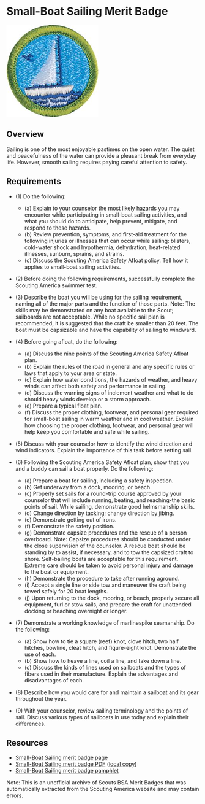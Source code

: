

# Small-Boat Sailing Merit Badge

![Small-Boat Sailing Merit Badge](images/small-boat-sailing-merit-badge.jpg)

## Overview



Sailing is one of the most enjoyable pastimes on the open water. The quiet and peacefulness of the water can provide a pleasant break from everyday life. However, smooth sailing requires paying careful attention to safety.

## Requirements

* (1) Do the following:
    * (a) Explain to your counselor the most likely hazards you may encounter while participating in small-boat sailing activities, and what you should do to anticipate, help prevent, mitigate, and respond to these hazards.
    * (b) Review prevention, symptoms, and first-aid treatment for the following injuries or illnesses that can occur while sailing: blisters, cold-water shock and hypothermia, dehydration, heat-related illnesses, sunburn, sprains, and strains.
    * (c) Discuss the Scouting America Safety Afloat policy. Tell how it applies to small-boat sailing activities.


* (2) Before doing the following requirements, successfully complete the Scouting America swimmer test.
* (3) Describe the boat you will be using for the sailing requirement, naming all of the major parts and the function of those parts. Note: The skills may be demonstrated on any boat available to the Scout; sailboards are not acceptable. While no specific sail plan is recommended, it is suggested that the craft be smaller than 20 feet. The boat must be capsizable and have the capability of sailing to windward.
* (4) Before going afloat, do the following:
    * (a) Discuss the nine points of the Scouting America Safety Afloat plan.
    * (b) Explain the rules of the road in general and any specific rules or laws that apply to your area or state.
    * (c) Explain how water conditions, the hazards of weather, and heavy winds can affect both safety and performance in sailing.
    * (d) Discuss the warning signs of inclement weather and what to do should heavy winds develop or a storm approach.
    * (e) Prepare a typical float plan.
    * (f) Discuss the proper clothing, footwear, and personal gear required for small-boat sailing in warm weather and in cool weather. Explain how choosing the proper clothing, footwear, and personal gear will help keep you comfortable and safe while sailing.


* (5) Discuss with your counselor how to identify the wind direction and wind indicators. Explain the importance of this task before setting sail.
* (6) Following the Scouting America Safety Afloat plan, show that you and a buddy can sail a boat properly. Do the following:
    * (a) Prepare a boat for sailing, including a safety inspection.
    * (b) Get underway from a dock, mooring, or beach.
    * (c) Properly set sails for a round-trip course approved by your counselor that will include running, beating, and reaching-the basic points of sail. While sailing, demonstrate good helmsmanship skills.
    * (d) Change direction by tacking; change direction by jibing.
    * (e) Demonstrate getting out of irons.
    * (f) Demonstrate the safety position.
    * (g) Demonstrate capsize procedures and the rescue of a person overboard. Note: Capsize procedures should be conducted under the close supervision of the counselor. A rescue boat should be standing by to assist, if necessary, and to tow the capsized craft to shore. Self-bailing boats are acceptable for this requirement. Extreme care should be taken to avoid personal injury and damage to the boat or equipment.
    * (h) Demonstrate the procedure to take after running aground.
    * (i) Accept a single line or side tow and maneuver the craft being towed safely for 20 boat lengths.
    * (j) Upon returning to the dock, mooring, or beach, properly secure all equipment, furl or stow sails, and prepare the craft for unattended docking or beaching overnight or longer.


* (7) Demonstrate a working knowledge of marlinespike seamanship. Do the following:
    * (a) Show how to tie a square (reef) knot, clove hitch, two half hitches, bowline, cleat hitch, and figure-eight knot. Demonstrate the use of each.
    * (b) Show how to heave a line, coil a line, and fake down a line.
    * (c) Discuss the kinds of lines used on sailboats and the types of fibers used in their manufacture. Explain the advantages and disadvantages of each.


* (8) Describe how you would care for and maintain a sailboat and its gear throughout the year.
* (9) With your counselor, review sailing terminology and the points of sail. Discuss various types of sailboats in use today and explain their differences.


## Resources

- [Small-Boat Sailing merit badge page](https://www.scouting.org/merit-badges/small-boat-sailing/)
- [Small-Boat Sailing merit badge PDF](https://filestore.scouting.org/filestore/Merit_Badge_ReqandRes/Pamphlets/Small%20Boat%20Sailing_2025.pdf) ([local copy](files/small-boat-sailing-merit-badge.pdf))
- [Small-Boat Sailing merit badge pamphlet](https://www.scoutshop.org/bsa-small-boat-sailing-merit-badge-pamphlet-661049.html)

Note: This is an unofficial archive of Scouts BSA Merit Badges that was automatically extracted from the Scouting America website and may contain errors.